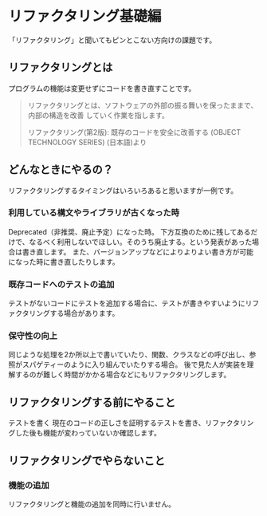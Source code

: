 # リファクタリング基礎編

「リファクタリング」と聞いてもピンとこない方向けの課題です。

## リファクタリングとは

プログラムの機能は変更せずにコードを書き直すことです。

> リファクタリングとは、ソフトウェアの外部の振る舞いを保ったままで、内部の構造を改善 していく作業を指します。
> 
> リファクタリング(第2版): 既存のコードを安全に改善する (OBJECT TECHNOLOGY SERIES) (日本語)より

## どんなときにやるの？
リファクタリングするタイミングはいろいろあると思いますが一例です。

### 利用している構文やライブラリが古くなった時
Deprecated（非推奨、廃止予定）になった時。
下方互換のために残してあるだけで、なるべく利用しないでほしい。そのうち廃止する。という発表があった場合は書き直します。
また、バージョンアップなどによりよりよい書き方が可能になった時に書き直したりします。

### 既存コードへのテストの追加
テストがないコードにテストを追加する場合に、テストが書きやすいようにリファクタリングする場合があります。

### 保守性の向上
同じような処理を2か所以上で書いていたり、関数、クラスなどの呼び出し、参照がスパゲティーのように入り組んでいたりする場合。
後で見た人が実装を理解するのが難しく時間がかかる場合などにもリファクタリングします。

## リファクタリングする前にやること
テストを書く
現在のコードの正しさを証明するテストを書き、リファクタリングした後も機能が変わっていないか確認します。

## リファクタリングでやらないこと
### 機能の追加
リファクタリングと機能の追加を同時に行いません。


